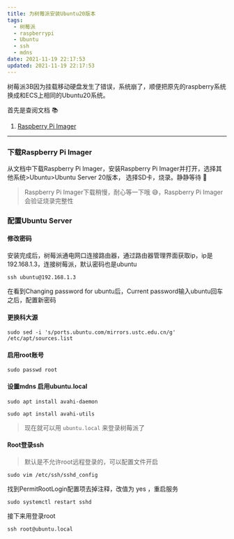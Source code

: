 ```yaml
---
title: 为树莓派安装Ubuntu20版本
tags:
  - 树莓派
  - raspberrypi
  - Ubuntu
  - ssh
  - mdns
date: 2021-11-19 22:17:53
updated: 2021-11-19 22:17:53
---
```


树莓派3B因为挂载移动硬盘发生了错误，系统崩了，顺便把原先的raspberry系统换成和ECS上相同的Ubuntu20系统。

首先是查阅文档 :books:

1. [Raspberry Pi Imager](https://downloads.raspberrypi.org/imager/imager_latest.dmg)

----------

### 下载Raspberry Pi Imager

从文档中下载Raspberry Pi Imager，安装Raspberry Pi Imager并打开，选择其他系统>Ubuntu>Ubuntu Server 20版本， 选择SD卡，烧录。静静等待 :tea:

> Raspberry Pi Imager下载稍慢，耐心等一下哦 :sweat_smile:，Raspberry Pi Imager会验证烧录完整性



### 配置Ubuntu Server

#### 修改密码

安装完成后，树莓派通电网口连接路由器，通过路由器管理界面获取ip，ip是192.168.1.3，连接树莓派，默认密码也是ubuntu

```shell
ssh ubuntu@192.168.1.3
```

在看到Changing password for ubuntu后，Current password输入ubuntu回车之后，配置新密码

#### 更换科大源

```shell
sudo sed -i 's/ports.ubuntu.com/mirrors.ustc.edu.cn/g' /etc/apt/sources.list
```

#### 启用root账号

```shell
sudo passwd root
```

#### 设置mdns 启用ubuntu.local

```shell
sudo apt install avahi-daemon

sudo apt install avahi-utils
```

> 现在就可以用  `ubuntu.local` 来登录树莓派了

#### Root登录ssh

> 默认是不允许root远程登录的，可以配置文件开启

```shell
sudo vim /etc/ssh/sshd_config
```

找到PermitRootLogin配置项去掉注释，改值为 yes ，重启服务

```shell
sudo systemctl restart sshd
```

接下来用登录root

```shell
ssh root@ubuntu.local
```

